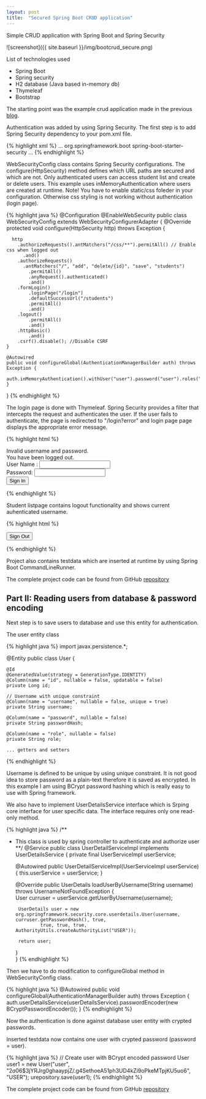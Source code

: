 ```yaml
---
layout: post
title:  "Secured Spring Boot CRUD application"
---
```

Simple CRUD application with Spring Boot and Spring Security

![screenshot]({{ site.baseurl }}/img/bootcrud_secure.png)

List of technologies used


- Spring Boot
- Spring security
- H2 database (Java based in-memory db)
- Thymeleaf
- Bootstrap

The starting point was the example crud application made in the previous [blog](/2016-06-16-crudboot).

Authentication was added by using Spring Security. The first step is to add Spring Security dependency to your pom.xml file.

{% highlight xml %}
<dependencies>
    ...
        <dependency>
            <groupId>org.springframework.boot</groupId>
            <artifactId>spring-boot-starter-security</artifactId>
        </dependency>
    ...
</dependencies>
{% endhighlight %}

WebSecurityConfig class contains Spring Security configurations. The configure(HttpSecurity) method defines which URL paths are secured and which are not. Only authenticated users can access student list and create or delete users. This example uses inMemoryAuthentication where users are created at runtime. Note! You have to enable static/css foleder in your configuration. Otherwise css styling is not working without authentication (login page).

{% highlight java %}
@Configuration
@EnableWebSecurity
public class WebSecurityConfig extends WebSecurityConfigurerAdapter {
	@Override
    protected void configure(HttpSecurity http) throws Exception {
        
      http
        .authorizeRequests().antMatchers("/css/**").permitAll() // Enable css when logged out
          .and()
        .authorizeRequests()
          .antMatchers("/", "add", "delete/{id}", "save", "students")
            .permitAll()
            .anyRequest().authenticated()
            .and()
        .formLogin()
            .loginPage("/login")
            .defaultSuccessUrl("/students")
            .permitAll()
            .and()
        .logout()
            .permitAll()
            .and()
        .httpBasic()
            .and()
        .csrf().disable(); //Disable CSRF
    }
     
    @Autowired
    public void configureGlobal(AuthenticationManagerBuilder auth) throws Exception {  
    	auth.inMemoryAuthentication().withUser("user").password("user").roles("USER");
    }
}
{% endhighlight %}

The login page is done with Thymeleaf. Spring Security provides a filter that intercepts the request and authenticates the user. If the user fails to authenticate, the page is redirected to "/login?error" and login page page displays the appropriate error message.  

{% highlight html %}
<!DOCTYPE html>
<html xmlns:th="http://www.thymeleaf.org">
  <head>
    <link type="text/css" rel="stylesheet" href="/css/bootstrap.min.css" th:href="@{css/bootstrap.min.css}" />
    <meta http-equiv="Content-Type" content="text/html; charset=UTF-8" />	
    <title>Studenlist login</title>
  </head>
  <body>
  <div class="col-md-4 col-md-offset-4">
    <div class="alert alert-danger" th:if="${param.error}">
        Invalid username and password.
    </div>
    <div class="alert alert-warning" th:if="${param.logout}">
        You have been logged out.
    </div>
    <form th:action="@{/login}" method="post">
      <div><label> User Name : <input type="text" name="username" class="form-control"/> </label></div>
      <div><label> Password: <input type="password" name="password" class="form-control"/> </label></div>
      <div><input type="submit" value="Sign In" class="btn btn-success"/></div>
    </form>
  </div>
  </body>
</html>
{% endhighlight %}

Student listpage contains logout functionality and shows current auhenticated username.

{% highlight html %}
<form th:action="@{/logout}" method="post">
    <input type="submit" value="Sign Out" class="btn btn-danger"/>
</form>
{% endhighlight %}


Project also contains testdata which are inserted at runtime by using Spring Boot CommandLineRunner.

The complete project code can be found from GitHub [repository](https://github.com/juhahinkula/StudentListSecure.git)

## Part II: Reading users from database & password encoding

Next step is to save users to database and use this entity for authentication. 

The user entity class 

{% highlight java %}
import javax.persistence.*;

@Entity
public class User {

    @Id
    @GeneratedValue(strategy = GenerationType.IDENTITY)
    @Column(name = "id", nullable = false, updatable = false)
    private Long id;

    // Username with unique constraint
    @Column(name = "username", nullable = false, unique = true)
    private String username;

    @Column(name = "password", nullable = false)
    private String passwordHash;

    @Column(name = "role", nullable = false)
    private String role;

    ... getters and setters
{% endhighlight %}

Username is defined to be unique by using unique constraint. It is not good idea to store password as a plain-text therefore it is saved as encrypted.
In this example I am using BCrypt password hashing which is really easy to use with Spring framework.

We also have to implement UserDetailsService interface which is Srping core interface for user specific data. The interface requires only one read-only method.

{% highlight java %}
/**
 * This class is used by spring controller to authenticate and authorize user
 **/
@Service
public class UserDetailServiceImpl implements UserDetailsService  {
	private final UserServiceImpl userService;

	@Autowired
	public UserDetailServiceImpl(UserServiceImpl userService) {
		this.userService = userService;
	}

    @Override
    public UserDetails loadUserByUsername(String username) throws UsernameNotFoundException
    {   
    	User curruser = userService.getUserByUsername(username);
    	
        UserDetails user = new org.springframework.security.core.userdetails.User(username, curruser.getPasswordHash(), true, 
        		true, true, true, AuthorityUtils.createAuthorityList("USER"));
        
        return user;
    }   
} 
{% endhighlight %}

Then we have to do modification to configureGlobal method in WebSecurityConfig class.

{% highlight java %}
@Autowired
public void configureGlobal(AuthenticationManagerBuilder auth) throws Exception {
    auth.userDetailsService(userDetailsService).passwordEncoder(new BCryptPasswordEncoder());
}
{% endhighlight %}

Now the authentication is done against database user entity with crypted passwords.

Inserted testdata now contains one user with crypted password (password = user).

{% highlight java %}
// Create user with BCrypt encoded password
User user1 = new User("user", "$2a$06$3jYRJrg0ghaaypjZ/.g4SethoeA51ph3UD4kZi9oPkeMTpjKU5uo6", "USER");
urepository.save(user1);
{% endhighlight %}

The complete project code can be found from GitHub [repository](https://github.com/juhahinkula/StudentListFinal.git)

